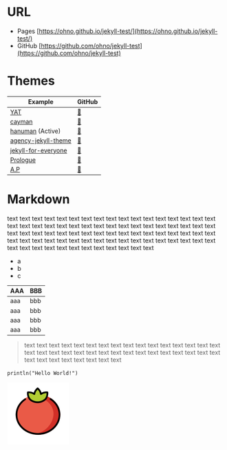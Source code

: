 # URL

- Pages  [https://ohno.github.io/jekyll-test/](https://ohno.github.io/jekyll-test/)
- GitHub [https://github.com/ohno/jekyll-test](https://github.com/ohno/jekyll-test)

# Themes

| Example | GitHub |
| ------- | ------ |
| [YAT](https://jeffreytse.github.io/jekyll-theme-yat/)               | [🔗](https://github.com/jeffreytse/jekyll-theme-yat/)      |
| [cayman](https://pages-themes.github.io/cayman/)                    | [🔗](https://github.com/pages-themes/cayman)               |
| [hanuman](https://samanyougarg.github.io/hanuman/) (Active)         | [🔗](https://github.com/samanyougarg/hanuman/)             |
| [agency-jekyll-theme](https://y7kim.github.io/agency-jekyll-theme/) | [🔗](https://github.com/y7kim/agency-jekyll-theme)         |
| [jekyll-for-everyone](https://jekyll-for-everyone.github.io/)       | [🔗](https://github.com/melvinchng/jekyll-for-everyone)    |
| [Prologue](https://chrisbobbe.github.io/jekyll-theme-prologue/)     | [🔗](https://github.com/chrisbobbe/jekyll-theme-prologue/) |
| [A.P](https://www.kssim.com/ap/)                                    | [🔗](https://github.com/kssim/ap)                          |

# Markdown

text text text text text text text text text text text text text text text text text text text text text text text text text text text text text text text text text text text text text text text text text text text text text text text text text text text text text text text text text text text text text text text text text text text text text text text text text text text text text text text text

- a
- b
- c

| AAA | BBB |
| --- | --- |
| aaa | bbb |
| aaa | bbb |
| aaa | bbb |
| aaa | bbb |

> text text text text text text text text text text text text text text text text text text text text text text text text text text text text text text text text text text text text text text text text

```julia:example
println("Hello World!")
```

![](./favicon.svg)